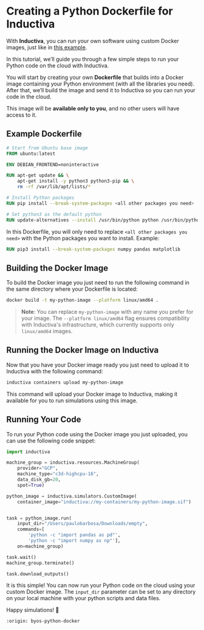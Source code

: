 # Creating a Python Dockerfile for Inductiva

With **Inductiva**, you can run your own software using custom Docker images,
just like in [this example](./integrate-your-docker-container.md).

In this tutorial, we’ll guide you through a few simple steps to run your Python
code on the cloud with Inductiva.

You will start by creating your own **Dockerfile** that builds into a Docker
image containing your Python environment (with all the libraries you need).  
After that, we’ll build the image and send it to Inductiva so you can run your
code in the cloud.

This image will be **available only to you**, and no other users will have access to it.


## Example Dockerfile

```dockerfile
# Start from Ubuntu base image
FROM ubuntu:latest

ENV DEBIAN_FRONTEND=noninteractive

RUN apt-get update && \
    apt-get install -y python3 python3-pip && \
    rm -rf /var/lib/apt/lists/*

# Install Python packages
RUN pip install --break-system-packages <all other packages you need>

# Set python3 as the default python
RUN update-alternatives --install /usr/bin/python python /usr/bin/python3 1
```

In this Dockerfile, you will only need to replace `<all other packages you need>` with the
Python packages you want to install.
Example:

```dockerfile
RUN pip3 install --break-system-packages numpy pandas matplotlib
```

## Building the Docker Image

To build the Docker image you just need to run the following command in the same
directory where your Dockerfile is located:

```bash
docker build -t my-python-image --platform linux/amd64 .
```

> **Note**: You can replace `my-python-image` with any name you prefer for your image. The `--platform linux/amd64` flag ensures compatibility with Inductiva's infrastructure, which currently supports only `linux/amd64` images.

## Running the Docker Image on Inductiva
Now that you have your Docker image ready you just need to upload it to Inductiva
with the following command:

```bash
inductiva containers upload my-python-image
```

This command will upload your Docker image to Inductiva, making it available for
you to run simulations using this image.

## Running Your Code
To run your Python code using the Docker image you just uploaded, you can use the
following code snippet:

```python
import inductiva

machine_group = inductiva.resources.MachineGroup(
    provider="GCP",
    machine_type="c3d-highcpu-16",
    data_disk_gb=20,
    spot=True)

python_image = inductiva.simulators.CustomImage(
    container_image="inductiva://my-containers/my-python-image.sif")


task = python_image.run(
    input_dir="/Users/paulobarbosa/Downloads/empty",
    commands=[
        'python -c "import pandas as pd"',
        'python -c "import numpy as np"'],
    on=machine_group)

task.wait()
machine_group.terminate()

task.download_outputs()
```

It is this simple! You can now run your Python code on the cloud using your
custom Docker image. The `input_dir` parameter can be set to any directory on your
local machine with your python scripts and data files.

Happy simulations! 🚀

```{banner_small}
:origin: byos-python-docker
```